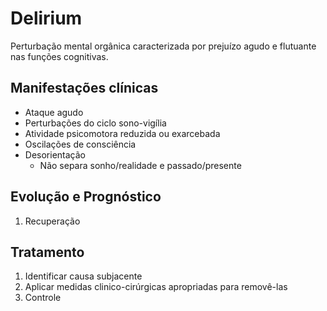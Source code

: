 # Delirium
Perturbação mental orgânica caracterizada por prejuízo agudo e flutuante nas funções cognitivas.

## Manifestações clínicas
- Ataque agudo
- Perturbações do ciclo sono-vigília
- Atividade psicomotora reduzida ou exarcebada
- Oscilações de consciência
- Desorientação
	- Não separa sonho/realidade e passado/presente

## Evolução e Prognóstico
1. Recuperação

## Tratamento
1. Identificar causa subjacente
2. Aplicar medidas clinico-cirúrgicas apropriadas para removê-las
3. Controle